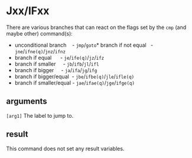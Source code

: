 Jxx/IFxx
========

There are various branches that can react on the flags set by the `cmp` (and maybe other) command(s):

*  unconditional branch    -   `jmp`/`goto`*  branch if not equal     -   `jne`/`ifne(q)`/`jnz`/`ifnz`
*  branch if equal      -   `je`/`ife(q)`/`jz`/`ifz`
*  branch if smaller     -   `jb`/`ifb`/`jl`/`ifl`
*  branch if bigger      -   `ja`/`ifa`/`jg`/`ifg`
*  branch if bigger/equal   -   `jbe`/`ifbe(q)`/`jle`/`ifle(q)`
*  branch if smaller/equal   -   `jae`/`ifae(q)`/`jge`/`ifge(q)`

arguments
---------
`[arg1]` The label to jump to.

result
------
This command does not set any result variables.
